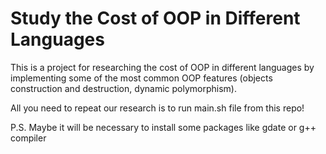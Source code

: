 # Study the Cost of OOP in Different Languages

This is a project for researching the cost of OOP in different languages
by implementing some of the most common OOP features (objects construction
and destruction, dynamic polymorphism).

All you need to repeat our research is to run main.sh file from this repo!

P.S. Maybe it will be necessary to install some packages like gdate or g++ compiler
